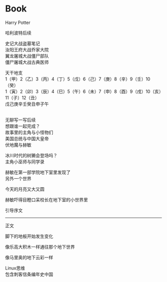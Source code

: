 # Book
Harry Potter

哈利波特后续

史记大战盗墓笔记</br>
汝阳王府大战乔家大院</br>
翼龙屠城大战僵尸部队</br>
僵尸屠城大战古典医师</br>

天干地支</br>
1（甲）2（乙）3（丙）4（丁）5（戊）6（己）7（庚）8（辛）9（壬）10（癸）</br>
1（寅）2（卯）3（辰）4（巳）5（午）6（未）7（申）8（酉）9（戌）10（亥）11（子）12（丑）</br>
戊己庚辛壬癸丑申子午</br>
</br>


无聊写一写后续　　　　　　　　　                    　　　　　　　　　　</br>
想跟谁一起完成？                                                     </br>
故事里的主角与小怪物们                                                </br>
美国总统与中国大皇帝                                                   </br>
伏地魔与赫敏                                                           </br>

冰川时代的树獭会登场吗？                                                 </br>
主角小巫师与同学录                                                      </br>

赫敏在第一部学院地下室里发现了                                            </br>
另外一个世界                                                             </br>

今天的月亮又大又圆                                                        </br>

赫敏吓得目瞪口呆校长在地下室的小世界里                                      </br>

引导序文                                                                 </br>

----------

正文　　　　　　　　　　　　　　　　　　</br>

脚下的地板开始发生变化                                                   </br>

像乐高大积木一样通往那个地下世界                                         </br>

像马里奥的地下云彩一样　　　　　　　　　　　　　　　　　　　　　　　　　　　</br>






Linux思维　　　　　           　　　　　</br>
包含刺客信条编年史中国　　　　　　　　　　</br>


